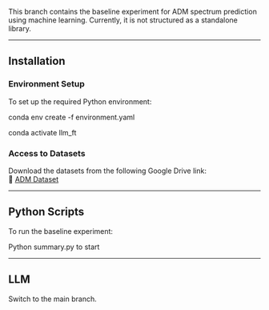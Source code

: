 
This branch contains the baseline experiment for ADM spectrum prediction using machine learning. Currently, it is not structured as a standalone library.

---

## Installation

### Environment Setup
To set up the required Python environment:

conda env create -f environment.yaml

conda activate llm_ft


### Access to Datasets

Download the datasets from the following Google Drive link:  
🔗 [ADM Dataset](https://drive.google.com/drive/folders/1L53bAP2vT3V_DyiwCOjSDX-SaRhrjLlk?usp=drive_link)

---

## Python Scripts
To run the baseline experiment:

Python summary.py to start


---

## LLM

Switch to the main branch.
